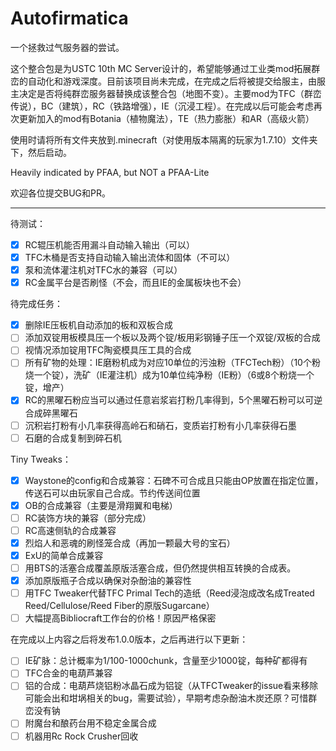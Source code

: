 # Autofirmatica
一个拯救过气服务器的尝试。

这个整合包是为USTC 10th MC Server设计的，希望能够通过工业类mod拓展群峦的自动化和游戏深度。目前该项目尚未完成，在完成之后将被提交给服主，由服主决定是否将纯群峦服务器替换成该整合包（地图不变）。主要mod为TFC（群峦传说），BC（建筑），RC（铁路增强），IE（沉浸工程）。在完成以后可能会考虑再次更新加入的mod有Botania（植物魔法），TE（热力膨胀）和AR（高级火箭）

使用时请将所有文件夹放到.minecraft（对使用版本隔离的玩家为1.7.10）文件夹下，然后启动。

Heavily indicated by PFAA, but NOT a PFAA-Lite

欢迎各位提交BUG和PR。

----

待测试：
- [x] RC辊压机能否用漏斗自动输入输出（可以）
- [x] TFC木桶是否支持自动输入输出流体和固体（不可以）
- [x] 泵和流体灌注机对TFC水的兼容（可以）
- [x] RC金属平台是否刷怪（不会，而且IE的金属板块也不会）

待完成任务：

- [x] 删除IE压板机自动添加的板和双板合成
- [ ] 添加双锭用板模具压一个板以及两个锭/板用彩钢锤子压一个双锭/双板的合成
- [ ] 视情况添加锭用TFC陶瓷模具压工具的合成
- [ ] 所有矿物的处理：IE磨粉机成为对应10单位的污浊粉（TFCTech粉）（10个粉烧一个锭），洗矿（IE灌注机）成为10单位纯净粉（IE粉）（6或8个粉烧一个锭，增产）
- [x] RC的黑曜石粉应当可以通过任意岩浆岩打粉几率得到，5个黑曜石粉可以可逆合成碎黑曜石
- [ ] 沉积岩打粉有小几率获得高岭石和硝石，变质岩打粉有小几率获得石墨
- [ ] 石磨的合成复制到碎石机

Tiny Tweaks：
- [x] Waystone的config和合成兼容：石碑不可合成且只能由OP放置在指定位置，传送石可以由玩家自己合成。节约传送间位置
- [x] OB的合成兼容（主要是滑翔翼和电梯）
- [ ] RC装饰方块的兼容（部分完成）
- [ ] RC高速侧轨的合成兼容
- [x] 烈焰人和恶魂的刷怪笼合成（再加一颗最大号的宝石）
- [x] ExU的简单合成兼容
- [ ] 用BTS的活塞合成覆盖原版活塞合成，但仍然提供相互转换的合成表。
- [x] 添加原版瓶子合成以确保对杂酚油的兼容性
- [ ] 用TFC Tweaker代替TFC Primal Tech的造纸（Reed浸泡成改名成Treated Reed/Cellulose/Reed Fiber的原版Sugarcane）
- [ ] 大幅提高Bibliocraft工作台的价格！原因严格保密

在完成以上内容之后将发布1.0.0版本，之后再进行以下更新：
- [ ] IE矿脉：总计概率为1/100-1000chunk，含量至少1000锭，每种矿都得有
- [ ] TFC合金的电葫芦兼容
- [ ] 铝的合成：电葫芦烧铝粉冰晶石成为铝锭（从TFCTweaker的issue看来移除可能会出和坩埚相关的bug，需要试验），早期考虑杂酚油木炭还原？可惜群峦没有钠
- [ ] 附魔台和酿药台用不稳定金属合成
- [ ] 机器用Rc Rock Crusher回收
